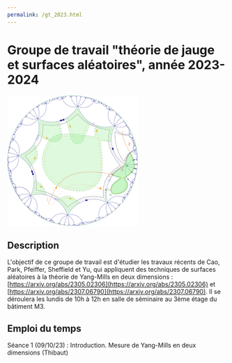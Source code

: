 ```yaml
---
permalink: /gt_2023.html
---
```


# Groupe de travail "théorie de jauge et surfaces aléatoires", année 2023-2024

![](TSw-1.png)

## Description

L'objectif de ce groupe de travail est d'étudier les travaux récents de Cao, Park, Pfeiffer, Sheffield et Yu, qui appliquent des techniques de surfaces aléatoires à la théorie de Yang-Mills en deux dimensions : [https://arxiv.org/abs/2305.02306](https://arxiv.org/abs/2305.02306) et [https://arxiv.org/abs/2307.06790](https://arxiv.org/abs/2307.06790). Il se déroulera les lundis de 10h à 12h en salle de séminaire au 3ème étage du bâtiment M3.

## Emploi du temps

Séance 1 (09/10/23) : Introduction. Mesure de Yang-Mills en deux dimensions (Thibaut)
